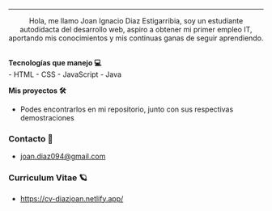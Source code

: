 ***
<p align="center">
Hola, me llamo Joan Ignacio Diaz Estigarribia, soy un estudiante autodidacta del desarrollo web, aspiro a obtener mi primer empleo IT, aportando mis conocimientos y mis continuas ganas de seguir aprendiendo.
</p>
<br>
<strong>Tecnologías que manejo 💻</strong>
<br>
- HTML
- CSS
- JavaScript
- Java

<strong>Mis proyectos 🛠</strong>

- Podes encontrarlos en mi repositorio, junto con sus respectivas demostraciones

### Contacto 📧

- joan.diaz094@gmail.com

### Curriculum Vitae 🪐

- https://cv-diazjoan.netlify.app/
